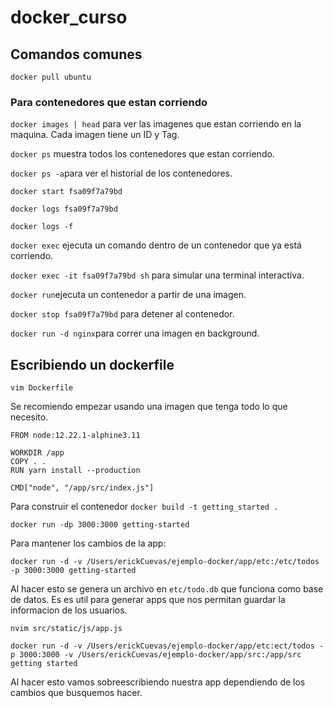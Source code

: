 # docker_curso

## Comandos comunes

```docker pull ubuntu```

### Para contenedores que estan corriendo 

```docker images | head``` para ver las imagenes que estan corriendo en la maquina. Cada imagen tiene un ID y Tag.

```docker ps``` muestra todos los contenedores que estan corriendo.

```docker ps -a```para ver el historial de los contenedores.

```docker start fsa09f7a79bd```

```docker logs fsa09f7a79bd```

```docker logs -f```

```docker exec``` ejecuta un comando dentro de un contenedor que ya está corriendo. 

```docker exec -it fsa09f7a79bd sh``` para simular una terminal interactiva. 

```docker run```ejecuta un contenedor a partir de una imagen. 

```docker stop fsa09f7a79bd``` para detener al contenedor. 

```docker run -d nginx```para correr una imagen en background. 

## Escribiendo un dockerfile

```vim Dockerfile```

Se recomiendo empezar usando una imagen que tenga todo lo que necesito. 

```
FROM node:12.22.1-alphine3.11

WORKDIR /app
COPY . .
RUN yarn install --production

CMD["node", "/app/src/index.js"]

``` 

Para construir el contenedor ```docker build -t getting_started .```

```docker run -dp 3000:3000 getting-started```

Para mantener los cambios de la app:

```docker run -d -v /Users/erickCuevas/ejemplo-docker/app/etc:/etc/todos -p 3000:3000 getting-started```

Al hacer esto se genera un archivo en `etc/todo.db` que funciona como base de datos. Es es util para generar apps que nos permitan guardar la informacion de los usuarios. 

```nvim src/static/js/app.js```

```docker run -d -v /Users/erickCuevas/ejemplo-docker/app/etc:ect/todos -p 3000:3000 -v /Users/erickCuevas/ejemplo-docker/app/src:/app/src getting started```

Al hacer esto vamos sobreescribiendo nuestra app dependiendo de los cambios que busquemos hacer. 


